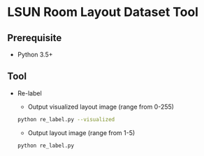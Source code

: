 # LSUN Room Layout Dataset Tool

## Prerequisite

- Python 3.5+

## Tool

- Re-label

  - Output visualized layout image (range from 0-255)

  ```bash
  python re_label.py --visualized
  ```

  - Output layout image (range from 1-5)

  ```bash
  python re_label.py
  ```
